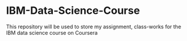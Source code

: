 # IBM-Data-Science-Course
This repository will be used to store my assignment, class-works for the IBM data science course on Coursera
